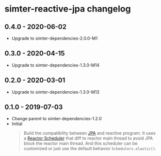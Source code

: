 # simter-reactive-jpa changelog

## 0.4.0 - 2020-06-02

- Upgrade to simter-dependencies-2.0.0-M1

## 0.3.0 - 2020-04-15

- Upgrade to simter-dependencies-1.3.0-M14

## 0.2.0 - 2020-03-01

- Upgrade to simter-dependencies-1.3.0-M13

## 0.1.0 - 2019-07-03

- Change parent to simter-dependencies-1.2.0
- Initial
    > Build the compatibility between [JPA] and reactive program. It uses a [Reactor Scheduler] that diff to reactor main thread to avoid JPA block the reactor main thread. And this scheduler can be customized or just use the default behavior `Schedulers.elastic()`.


[JPA]: https://en.wikipedia.org/wiki/Java_Persistence_API
[JSR-338]: https://jcp.org/en/jsr/detail?id=338
[Reactor Scheduler]: https://projectreactor.io/docs/core/release/reference/#schedulers